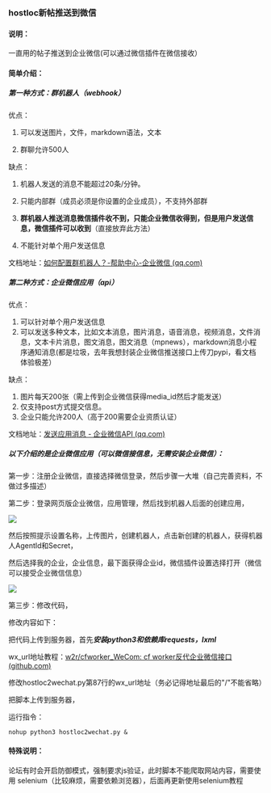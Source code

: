 ### hostloc新帖推送到微信



#### 说明：

一直用的帖子推送到企业微信(可以通过微信插件在微信接收）

#### 简单介绍：

##### 第一种方式：群机器人（webhook）

优点：

1. 可以发送图片，文件，markdown语法，文本

2. 群聊允许500人

缺点：

1. 机器人发送的消息不能超过20条/分钟。

2. 只能内部群（成员必须是你设置的企业成员），不支持外部群

3. **群机器人推送消息微信插件收不到，只能企业微信收得到，但是用户发送信息，微信插件可以收到**（直接放弃此方法）

4. 不能针对单个用户发送信息

文档地址：[如何配置群机器人？-帮助中心-企业微信 (qq.com)](https://work.weixin.qq.com/help?doc_id=13376)



##### 第二种方式：企业微信应用（api）

优点：

1. 可以针对单个用户发送信息
2. 可以发送多种文本，比如文本消息，图片消息，语音消息，视频消息，文件消息，文本卡片消息，图文消息，图文消息（mpnews），markdown消息小程序通知消息(都是垃圾，去年我想封装企业微信推送接口上传刀pypi，看文档体验极差）

缺点：

1. 图片每天200张（需上传到企业微信获得media_id然后才能发送）
2. 仅支持post方式提交信息。
3. 企业只能允许200人（高于200需要企业资质认证）

文档地址：[发送应用消息 - 企业微信API (qq.com)](https://work.weixin.qq.com/api/doc/90000/90135/90250)

##### 以下介绍的是企业微信应用（可以微信接信息，无需安装企业微信）： 

第一步：注册企业微信，直接选择微信登录，然后步骤一大堆（自己完善资料，不做过多描述）

第二步：登录网页版企业微信，应用管理，然后找到机器人后面的创建应用，

![](/1.png) 

然后按照提示设置名称，上传图片，创建机器人，点击新创建的机器人，获得机器人AgentId和Secret，

然后选择我的企业，企业信息，最下面获得企业id，微信插件设置选择打开（微信可以接受企业微信信息）

 



![](https://s3.ax1x.com/2021/02/09/yafmpF.png)




第三步：修改代码，

修改内容如下：

把代码上传到服务器，首先***安装python3和依赖库requests，lxml***

wx_url地址教程：[w2r/cfworker_WeCom: cf worker反代企业微信接口 (github.com)](https://github.com/w2r/cfworker_WeCom)

修改hostloc2wechat.py第87行的wx_url地址（务必记得地址最后的"/"不能省略）

把脚本上传到服务器，

运行指令： 

~~~
nohup python3 hostloc2wechat.py &
~~~

#### 特殊说明：

​	论坛有时会开启防御模式，强制要求js验证，此时脚本不能爬取网站内容，需要使用 selenium（比较麻烦，需要依赖浏览器），后面再更新使用selenium教程

